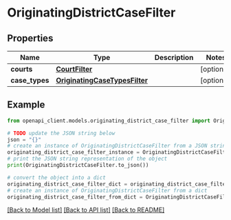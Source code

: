 # OriginatingDistrictCaseFilter


## Properties

Name | Type | Description | Notes
------------ | ------------- | ------------- | -------------
**courts** | [**CourtFilter**](CourtFilter.md) |  | [optional] 
**case_types** | [**OriginatingCaseTypesFilter**](OriginatingCaseTypesFilter.md) |  | [optional] 

## Example

```python
from openapi_client.models.originating_district_case_filter import OriginatingDistrictCaseFilter

# TODO update the JSON string below
json = "{}"
# create an instance of OriginatingDistrictCaseFilter from a JSON string
originating_district_case_filter_instance = OriginatingDistrictCaseFilter.from_json(json)
# print the JSON string representation of the object
print(OriginatingDistrictCaseFilter.to_json())

# convert the object into a dict
originating_district_case_filter_dict = originating_district_case_filter_instance.to_dict()
# create an instance of OriginatingDistrictCaseFilter from a dict
originating_district_case_filter_from_dict = OriginatingDistrictCaseFilter.from_dict(originating_district_case_filter_dict)
```
[[Back to Model list]](../README.md#documentation-for-models) [[Back to API list]](../README.md#documentation-for-api-endpoints) [[Back to README]](../README.md)


